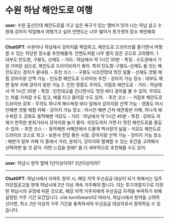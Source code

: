# 수원 하남 해안도로 여행

**user**:
수원 출신인데 해안도로를 가고 싶은 욕구가 있는 맴버가 잇어 나는 하남 살고 수원에 강아지 픽업해서 여행가고 싶어 안면도는 너무 멀어거 못가겟어 장소 제안해줘

---

**ChatGPT**:
수원이나 하남에서 강아지를 픽업하고, 해안도로 드라이브를 즐기면서 여행할 수 있는 적당한 장소를 추천해줄게. 안면도처럼 너무 멀지 않은 곳으로 고려했어. 1. 대부도 탄도항, 구봉도, 선재도 - 거리 : 하남에서 약 1시간 30분 - 특징 : 수도권에서 가장 가까운 섬으로, 해안도로 드라이브하기 좋아. 특히 탄도항-구봉도-선재도 를 잇는 해안도로는 경치가 끝내줘. - 추천 코스 : - 구봉도 낙조전망대 멋진 일몰 - 선재도 갯벌 체험 강아지랑 산책 가능 - 탄도항 해안도로 드라이브 추천 - 강아지 가능 장소 : 대부도 해변 일부 카페 강아지 동반 가능 2. 인천 영종도 무의도, 거잠포 해안도로 - 거리 : 하남에서 약 1시간 30분 - 특징 : 인천대교를 건너면서도 멋진 바다 경치를 볼 수 있어. 무의도는 차를 가져갈 수도 있고, 배를 타고 들어갈 수도 있어. - 추천 코스 : - 거잠포 해안도로 드라이브 강추 - 무의도 하나개 해수욕장 바다 앞에서 강아지랑 산책 가능 - 영종도 마시안해변 갯벌 체험 카페 - 강아지 가능 장소 : 마시안 해변 근처 애견동반 카페, 하나개 해수욕장 3. 강화도 동막해변 석모도 - 거리 : 하남에서 약 1시간 40분 - 특징 : 강화도 자체가 한적한 분위기라서 강아지랑 놀기 좋아. 석모도까지 가면 더 멋진 해안도로를 즐길 수 있어. - 추천 코스 : - 동막해변 서해안에서 드물게 백사장이 넓음 - 석모도 해안도로 드라이브 코스로 최고 - 보문사 전망 좋은 사찰, 강아지랑 산책 가능 - 강아지 가능 장소 : 해변가 일부 카페 이 중에서 거리, 분위기, 강아지와 함께할 수 있는 조건을 고려해서 선택하면 될 것 같아. 어떤 느낌을 원해? 좀 더 세부적으로 추천해줄 수도 있어.

---

**user**:
하남시 청약 할때 1년이상이야? 2년이상이야?

---

**ChatGPT**:
하남시에서 아파트 청약 시, 해당 지역 우선공급 대상이 되기 위해서는 입주자모집공고일 현재 하남시에 2년 이상 계속 거주해야 합니다. 이는 투기과열지구로 지정된 하남시의 규정에 따른 것으로, 해당 지역 거주자에게 우선공급 자격을 부여하기 위해 설정된 거주 기간 요건입니다. cite turn0search2 따라서, 하남시에서 청약을 고려하신다면, 최소 2년 이상의 거주 기간을 충족하셔야 우선공급 대상자로서 청약하실 수 있습니다.

---

